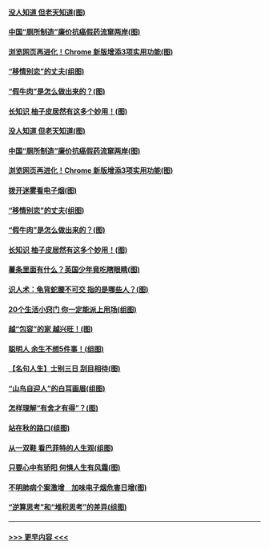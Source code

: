 #### [没人知道 但老天知道(图)](../pages/p8/907731.md?t=09181444) 
#### [中国“厕所制造”廉价抗癌假药流窜两岸(图)](../pages/p8/907723.md?t=09181444) 
#### [浏览网页再进化！Chrome 新版增添3项实用功能(图)](../pages/p8/907714.md?t=09181444) 
#### [“移情别恋”的丈夫(组图)](../pages/p8/907644.md?t=09181444) 
#### [“假牛肉”是怎么做出来的？(图)](../pages/p8/907668.md?t=09181444) 
#### [长知识 柚子皮居然有这多个妙用！(图)](../pages/p8/907425.md?t=09181444) 
#### [没人知道 但老天知道(图)](../pages/p8/907731.md?t=09181444) 
#### [中国“厕所制造”廉价抗癌假药流窜两岸(图)](../pages/p8/907723.md?t=09181444) 
#### [浏览网页再进化！Chrome 新版增添3项实用功能(图)](../pages/p8/907714.md?t=09181444) 
#### [拨开迷雾看电子烟(图)](../pages/p8/907427.md?t=09181444) 
#### [“移情别恋”的丈夫(组图)](../pages/p8/907644.md?t=09181444) 
#### [“假牛肉”是怎么做出来的？(图)](../pages/p8/907668.md?t=09181444) 
#### [长知识 柚子皮居然有这多个妙用！(图)](../pages/p8/907425.md?t=09181444) 
#### [薯条里面有什么？英国少年竟吃瞎眼睛(图)](../pages/p8/907381.md?t=09181444) 
#### [识人术：龟背蛇腰不可交 指的是哪些人？(图)](../pages/p8/907503.md?t=09181444) 
#### [20个生活小窍门 你一定能派上用场(组图)](../pages/p8/907510.md?t=09181444) 
#### [越“包容”的家 越兴旺！(图)](../pages/p8/907328.md?t=09181444) 
#### [聪明人 余生不想5件事！(组图)](../pages/p8/907364.md?t=09181444) 
#### [【名句人生】士别三日 刮目相待(图)](../pages/p8/906988.md?t=09181444) 
#### [“山鸟自迎人”的白耳画眉(组图)](../pages/p8/907332.md?t=09181444) 
#### [怎样理解“有舍才有得”？(图)](../pages/p8/906872.md?t=09181444) 
#### [站在秋的路口(组图)](../pages/p8/906914.md?t=09181444) 
#### [从一双鞋 看巴菲特的人生观(组图)](../pages/p8/907311.md?t=09181444) 
#### [只要心中有骄阳 何惧人生有风霜(图)](../pages/p8/907320.md?t=09181444) 
#### [不明肺病个案激增　加味电子烟危害日增(图)](../pages/p8/907307.md?t=09181444) 
#### [“逆算思考”和“堆积思考”的差异(组图)](../pages/p8/907229.md?t=09181444) 

----
#### [ >>> 更早内容 <<< ](../indexes/p8-earlier.md)
